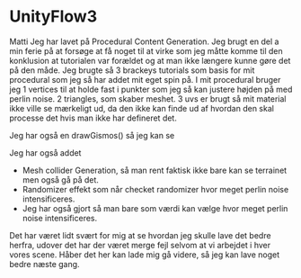 # UnityFlow3

Matti
Jeg har lavet på Procedural Content Generation.
Jeg brugt en del a min ferie på at forsøge at få noget til at virke som jeg måtte komme til den konklusion at tutorialen var forældet og at man ikke længere kunne gøre det på den måde.
Jeg brugte så 3 brackeys tutorials som basis for mit procedural som jeg så har addet mit eget spin på.
I mit procedural bruger jeg
1 vertices til at holde fast i punkter som jeg så kan justere højden på med perlin noise.
2 triangles, som skaber meshet.
3 uvs er brugt så mit material ikke ville se mærkeligt ud, da den ikke kan finde ud af hvordan den skal processe det hvis man ikke har defineret det.

Jeg har også en drawGismos() så jeg kan se 

Jeg har også addet 
- Mesh collider Generation, så man rent faktisk ikke bare kan se terrainet men også gå på det.
- Randomizer effekt som når checket randomizer hvor meget perlin noise intensificeres.
- Jeg har også gjort så man bare som værdi kan vælge hvor meget perlin noise intensificeres.


Det har været lidt svært for mig at se hvordan jeg skulle lave det bedre herfra, udover det har der været merge fejl selvom at vi arbejdet i hver vores scene. Håber det her kan lade mig gå videre, så jeg kan lave noget bedre næste gang.
